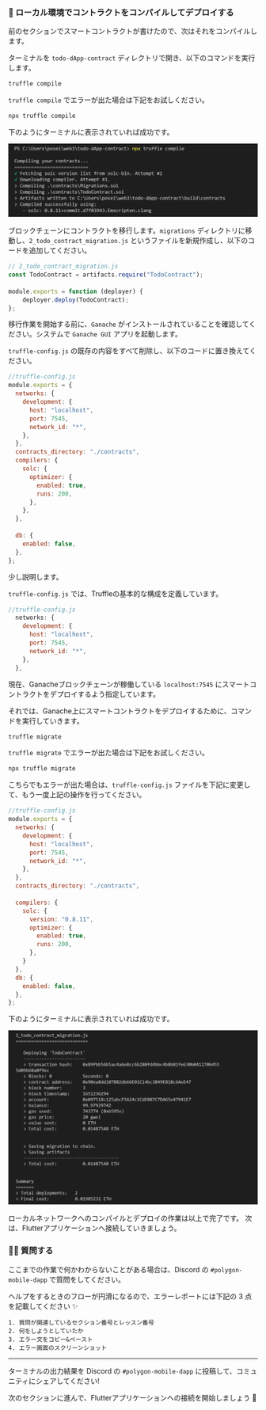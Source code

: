 ### 🐣 ローカル環境でコントラクトをコンパイルしてデプロイする

前のセクションでスマートコントラクトが書けたので、次はそれをコンパイルします。

ターミナルを `todo-dApp-contract` ディレクトリで開き、以下のコマンドを実行します。

```bash
truffle compile
```

`truffle compile` でエラーが出た場合は下記をお試しください。

```bash
npx truffle compile
```

下のようにターミナルに表示されていれば成功です。

![](/public/images/Polygon-Mobile-dApp/section-1/1_3_1.png)

ブロックチェーンにコントラクトを移行します。`migrations` ディレクトリに移動し、`2_todo_contract_migration.js` というファイルを新規作成し、以下のコードを追加してください。

```js
// 2_todo_contract_migration.js
const TodoContract = artifacts.require("TodoContract");

module.exports = function (deployer) {
    deployer.deploy(TodoContract);
};
```

移行作業を開始する前に、`Ganache` がインストールされていることを確認してください。システムで `Ganache GUI` アプリを起動します。

`truffle-config.js` の既存の内容をすべて削除し、以下のコードに置き換えてください。

```js
//truffle-config.js
module.exports = {
  networks: {
    development: {
      host: "localhost",
      port: 7545,
      network_id: "*",
    },
  },
  contracts_directory: "./contracts",
  compilers: {
    solc: {
      optimizer: {
        enabled: true,
        runs: 200,
      },
    },
  },

  db: {
    enabled: false,
  },
};
```

少し説明します。

`truffle-config.js` では、Truffleの基本的な構成を定義しています。

```js
//truffle-config.js
  networks: {
    development: {
      host: "localhost",
      port: 7545,
      network_id: "*",
    },
  },
```

現在、Ganacheブロックチェーンが稼働している `localhost:7545` にスマートコントラクトをデプロイするよう指定しています。

それでは、Ganache上にスマートコントラクトをデプロイするために、コマンドを実行していきます。

```bash
truffle migrate
```

`truffle migrate` でエラーが出た場合は下記をお試しください。

```bash
npx truffle migrate
```

こちらでもエラーが出た場合は、`truffle-config.js` ファイルを下記に変更して、もう一度上記の操作を行ってください。

```js
//truffle-config.js
module.exports = {
  networks: {
    development: {
      host: "localhost",
      port: 7545,
      network_id: "*",
    },
  },
  contracts_directory: "./contracts",

  compilers: {
    solc: {
      version: "0.8.11",
      optimizer: {
        enabled: true,
        runs: 200,
      },
    }
  },
  db: {
    enabled: false,
  },
};
```
下のようにターミナルに表示されていれば成功です。

![](/public/images/Polygon-Mobile-dApp/section-1/1_3_2.png)

ローカルネットワークへのコンパイルとデプロイの作業は以上で完了です。
次は、Flutterアプリケーションへ接続していきましょう。
### 🙋‍♂️ 質問する

ここまでの作業で何かわからないことがある場合は、Discord の `#polygon-mobile-dapp` で質問をしてください。

ヘルプをするときのフローが円滑になるので、エラーレポートには下記の 3 点を記載してください ✨

```
1. 質問が関連しているセクション番号とレッスン番号
2. 何をしようとしていたか
3. エラー文をコピー&ペースト
4. エラー画面のスクリーンショット
```

---
ターミナルの出力結果を Discord の `#polygon-mobile-dapp` に投稿して、コミュニティにシェアしてください!

次のセクションに進んで、Flutterアプリケーションへの接続を開始しましょう 🎉
